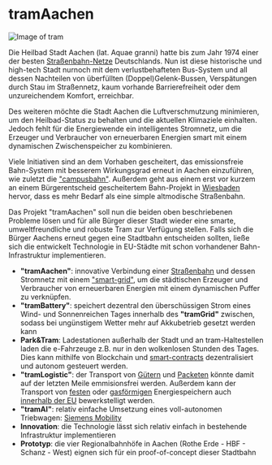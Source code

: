 # tramAachen
![Image of tram](https://upload.wikimedia.org/wikipedia/commons/thumb/4/49/ASEAG_1006.JPG/1200px-ASEAG_1006.JPG)

Die Heilbad Stadt Aachen (lat. Aquae granni) hatte bis zum Jahr 1974 einer der besten [Straßenbahn-Netze](https://de.m.wikipedia.org/wiki/Stra%C3%9Fenbahn_Aachen) Deutschlands. Nun ist diese historische und high-tech Stadt nurnoch mit dem verlustbehafteten Bus-System und all dessen Nachteilen von überfüllten (Doppel)Gelenk-Bussen, Verspätungen durch Stau im Straßennetz, kaum vorhande Barrierefreiheit oder dem unzureichendem Komfort, erreichbar. 

Des weiteren möchte die Stadt Aachen die Luftverschmutzung minimieren, um den Heilbad-Status zu behalten und die aktuellen Klimaziele einhalten. Jedoch fehlt für die Energiewende ein intelligentes Stromnetz, um die Erzeuger und Verbraucher von erneuerbaren Energien smart mit einem dynamischen Zwischenspeicher zu kombinieren. 

Viele Initiativen sind an dem Vorhaben gescheitert, das emissionsfreie Bahn-System mit besserem Wirkungsgrad erneut in Aachen einzuführen, wie zuletzt die ["campusbahn"](https://de.wikipedia.org/wiki/Campusbahn).
Außerdem geht aus einem erst vor kurzem an einem Bürgerentscheid gescheitertem Bahn-Projekt in [Wiesbaden](https://de.wikipedia.org/wiki/Citybahn_Wiesbaden) hervor, dass es mehr Bedarf als eine simple altmodische Straßenbahn.

Das Projekt "tramAachen" soll nun die beiden oben beschriebenen Probleme lösen und für alle Bürger dieser Stadt wieder eine smarte, umweltfreundliche und robuste Tram zur Verfügung stellen.
Falls sich die Bürger Aachens erneut gegen eine Stadtbahn entscheiden sollten, ließe sich die entwickelt Technologie in EU-Städte mit schon vorhandener Bahn-Infrastruktur implementieren.


* **"tramAachen"**: innovative Verbindung einer [Straßenbahn](https://de.m.wikipedia.org/wiki/Stra%C3%9Fenbahn_Stra%C3%9Fburg) und dessen Stromnetz mit einem ["smart-grid"](https://www.eon.de/de/eonerleben/smart-grid-so-funktioniert-das-intelligente-stromnetz.html), um die städtischen Erzeuger und Verbraucher von erneuerbaren Energien mit einem dynamischen Puffer zu verknüpfen.
* **"tramBattery"**: speichert dezentral den überschüssigen Strom eines Wind- und Sonnenreichen Tages innerhalb des **"tramGrid"** zwischen, sodass bei ungünstigem Wetter mehr auf Akkubetrieb gesetzt werden kann
* **Park&Tram**: Ladestationen außerhalb der Stadt und an tram-Haltestellen laden die e-Fahrzeuge z.B. nur in den wolkenlosen Stunden des Tages. Dies kann mithilfe von Blockchain und [smart-contracts](https://ethereum.org/en/developers/docs/smart-contracts/) dezentralisiert und autonom gesteuert werden.
* **"tramLogistic"**: der Transport von [Gütern](https://www.avg.info/unternehmen/presse/pressemitteilungen/meldungen/entwicklung-einer-guetertram-neues-verbundprojekt-logiktram.html) und [Packeten](https://ducktrain.io) könnte damit auf der letzten Meile emmisionsfrei werden. Außerdem kann der Transport von [festen](https://www.dlr.de/sf/desktopdefault.aspx/tabid-8560/15527_read-44867/) oder [gasförmigen](https://www.deutschebahn.com/de/presse/pressestart_zentrales_uebersicht/Deutsche-Bahn-und-Siemens-starten-ins-Wasserstoff-Zeitalter-5735960) Energiespeichern auch [innerhalb der EU](https://de.m.wikipedia.org/wiki/Grenz%C3%BCberschreitender_Stra%C3%9Fenbahnverkehr) bewerkstelligt werden.
* **"tramAI"**: relativ einfache Umsetzung eines voll-autonomen Triebwagen: [Siemens Mobility](https://www.mobility.siemens.com/global/de/portfolio/schiene/fahrzeuge/strassenbahnen/autonome-strassenbahn.html)
* **Innovation**: die Technologie lässt sich relativ einfach in bestehende Infrastruktur implementieren
* **Prototyp**: die vier Regionalbahnhöfe in Aachen (Rothe Erde - HBF - Schanz - West) eignen sich für ein proof-of-concept dieser Stadtbahn
